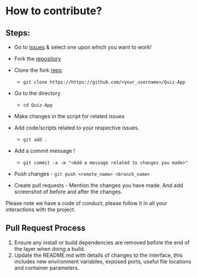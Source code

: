 # How to contribute?

## Steps:
  

  -  Go to [issues](https://github.com/todi-2000/Quiz-App/issues) & select one upon which you want to work!
  
  -  Fork the [repository](https://github.com/todi-2000/Quiz-App.git)
  
  -  Clone the fork [repo](https://github.com/<your_username>/Quiz-App)
     - `git clone https://https://github.com/<your_username>/Quiz-App`
 
  - Go to the directory
     - `cd Quiz-App`
  
  - Make changes in the script for related issues
     
  -  Add code/scripts related to your respective issues.
     - `git add .`
 
  -  Add a commit message !
     - `git commit -a -m "<Add a message related to changes you made>"`

  -  Push changes
    - `git push <remote_name> <branch_name>`

 
  -  Create pull requests
    - Mention the changes you have made. And add screenshot of before and after the changes.


Please note we have a code of conduct, please follow it in all your interactions with the project.

## Pull Request Process

1. Ensure any install or build dependencies are removed before the end of the layer when doing a 
   build.
2. Update the README.md with details of changes to the interface, this includes new environment 
   variables, exposed ports, useful file locations and container parameters.



